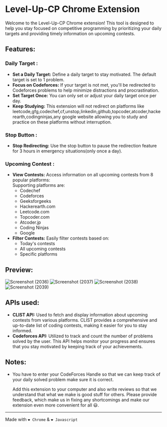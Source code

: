 # Level-Up-CP Chrome Extension <br>
Welcome to the Level-Up-CP Chrome extension! This tool is designed to help you stay focused on competitive programming by prioritizing your daily targets and providing timely information on upcoming contests.

## Features:<br>
### Daily Target : 
  * <b>Set a Daily Target:</b> Define a daily target to stay motivated. The default target is set to 1 problem.
  * <b>Focus on Codeforces:</b> If your target is not met, you'll be redirected to Codeforces problems to help minimize distractions and procrastination.
  * <b>Set Target Once:</b> You can only set or adjust your daily target once per day.
  * <b>Keep Studying:</b> This extension will not redirect on platforms like leetcode,gfg,codechef,cf,unstop,linkedin,github,topcoder,atcoder,hackerearth,codingninjas,any google website allowing you to study and practice on these platforms without interruption.
### Stop Button : 
  * <b>Stop Redirecting:</b> Use the stop button to pause the redirection feature for 3 hours in emergency situations(only once a day).
### Upcoming Contest : 
* <b>View Contests:</b> Access information on all upcoming contests from 8 popular platforms: <br>
  Supporting platforms are:
  * Codechef
  * Codeforces
  * Geeksforgeeks
  * Hackerearth.com
  * Leetcode.com
  * Topcoder.com
  * Atcoder.jp
  * Coding Ninjas
  * Google 
* <b>Filter Contests:</b> Easily filter contests based on: <br>
  * Today's contests
  * All upcoming contests
  * Specific platforms
  
## Preview:<br>

![Screenshot (2036)](https://github.com/user-attachments/assets/b17172b0-f729-43f8-95d6-14c711757fd0)
![Screenshot (2037)](https://github.com/user-attachments/assets/98f36918-ab1a-4727-9553-ed1d58d05203)
![Screenshot (2038)](https://github.com/user-attachments/assets/64cb86b9-40e3-4cc2-88ad-8ee8dde130e3)
![Screenshot (2039)](https://github.com/user-attachments/assets/adfc688a-9372-4984-8bfb-9d8e1aa200ec)

## APIs used:<br>
* <b>CLIST API:</b> Used to fetch and display information about upcoming contests from various platforms. CLIST provides a comprehensive and up-to-date list of coding contests, making it easier for you to stay informed.
* <b>Codeforces API:</b> Utilized to track and count the number of problems solved by the user. This API helps monitor your progress and ensures that you stay motivated by keeping track of your achievements.
## Notes:<br>
* You have to enter your CodeForces Handle so that we can keep track of your daily solved problem make sure it is correct.<br>

  Add this extension to your computer and also write reviews so that we understand that what we make is good stuff for others. Please provide feedback, which make us in fixing any shortcomings and make our 
  extension even more convenient for all 😃.

----

Made with ```❤️ Chrome``` & ```❤️ Javascript```

